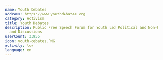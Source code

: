 ```yaml
---
name: Youth Debates
address: https://www.youthdebates.org
category: Activism
title: Youth Debates
description: Public Free Speech Forum for Youth Led Political and Non-Political Debates
  and Discussions
userCount: 33955
icon: youth-debates.PNG
activity: low
language: en
---
```

